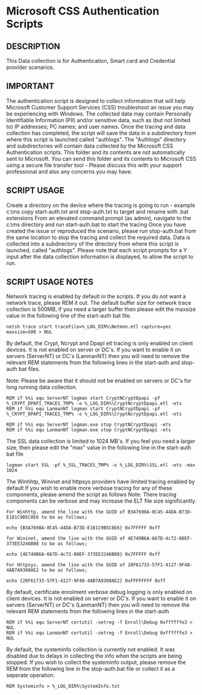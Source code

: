 # Microsoft CSS Authentication Scripts

## DESCRIPTION

This Data collection is for Authentication, Smart card and Credential provider scenarios.


## IMPORTANT

The authentication script is designed to collect information that will help Microsoft Customer Support Services (CSS) troubleshoot an issue you may be experiencing with Windows.
The collected data may contain Personally Identifiable Information (PII) and/or sensitive data, such as (but not limited to) IP addresses; PC names; and user names.
Once the tracing and data collection has completed, the script will save the data in a subdirectory from where this script is launched called "authlogs".
The "Authlogs" directory and subdirectories will contain data collected by the Microsoft CSS Authentication scripts.
This folder and its contents are not automatically sent to Microsoft.
You can send this folder and its contents to Microsoft CSS using a secure file transfer tool - Please discuss this with your support professional and also any concerns you may have.



## SCRIPT USAGE

Create a directory on the device where the tracing is going to run - example c:\ms
copy start-auth.txt and stop-auth.txt to target and rename with .bat extensions
From an elevated command prompt (as admin), navigate to the c:\ms directory and run start-auth.bat to start the tracing
Once you have created the issue or reproduced the scenario, please run stop-auth.bat from the same location to stop the tracing and collect the required data.
Data is collected into a subdirectory of the directory from where this script is launched, called "authlogs".
Please note that each script prompts for a Y input after the data collection information is displayed, to allow the script to run.


## SCRIPT USAGE NOTES

Network tracing is enabled by default in the scripts. If you do not want a network trace, please REM it out.
The default buffer size for network trace collection is 500MB, if you need a larger buffer then please edit the maxsize value in the following line of the start-auth bat file.

	netsh trace start traceFile=%_LOG_DIR%\Netmon.etl capture=yes maxsize=500 > NUL

By default, the Crypt, Ncrypt and Dpapi etl tracing is only enabled on client devices.
It is not enabled on server or DC's.
If you want to enable it on servers (ServerNT) or DC's (LanmanNT)  then you will need to remove the relevant REM statements from the following lines in the start-auth and stop-auth bat files.

Note: Please be aware that it should not be enabled on servers or DC's for long running data collection.


	REM if %%i equ ServerNT logman start CryptNCryptDpapi -pf %_CRYPT_DPAPI_TRACES_TMP% -o %_LOG_DIR%\CryptNcryptDpapi.etl -ets
	REM if %%i equ LanmanNT logman start CryptNCryptDpapi -pf %_CRYPT_DPAPI_TRACES_TMP% -o %_LOG_DIR%\CryptNcryptDpapi.etl -ets

	REM if %%i equ ServerNT logman.exe stop CryptNCryptDpapi -ets
	REM if %%i equ LanmanNT logman.exe stop CryptNCryptDpapi -ets


The SSL data collection is limited to 1024 MB's.
If you feel you need a larger size, then please edit the "max" value in the following line in the start-auth bat file

	logman start SSL -pf %_SSL_TRACES_TMP% -o %_LOG_DIR%\SSL.etl -ets -max 1024


The Winhhtp, Wininet and httpsys providers have limited tracing enabled by default
If you wish to enable more verbose tracing for any of these components, please amend the script as follows
Note: There tracing components can be verbose and may increase the ELT file size significantly.

	For Winhttp, amend the line with the GUID of B3A7698A-0C45-44DA-B73D-E181C9B5C8E6 to be as follows;

	echo {B3A7698A-0C45-44DA-B73D-E181C9B5C8E6} 0x7FFFFF 0xff

	for Wininet, amend the line with the GUID of 4E749B6A-667D-4c72-80EF-373EE3246B08 to be as follows;	

	echo {4E749B6A-667D-4c72-80EF-373EE3246B08} 0x7FFFFF 0xff

	For Httpsys, amend the line with the GUID of 20F61733-57F1-4127-9F48-4AB7A9308AE2 to be as follows;

	echo {20F61733-57F1-4127-9F48-4AB7A9308AE2} 0xFFFFFFFF 0xff


By default, certificate enrolment verbose debug logging is only enabled on client devices.
It is not enabled on server or DC's.
If you want to enable it on servers (ServerNT) or DC's (LanmanNT)  then you will need to remove the relevant REM statements from the following lines in the start-auth

	REM if %%i equ ServerNT certutil -setreg -f Enroll\Debug 0xffffffe3 > NUL
	REM if %%i equ LanmanNT certutil -setreg -f Enroll\Debug 0xffffffe3 > NUL


By default, the systeminfo collection is currently not enabled. 
It was disabled due to delays in collecting the info when the scripts are being stopped.
If you wish to collect the systeminfo output, please remove the REM from the following line in the stop-auth.bat file or collect it as a seperate operation.

	REM Systeminfo > %_LOG_DIR%\SystemInfo.txt
